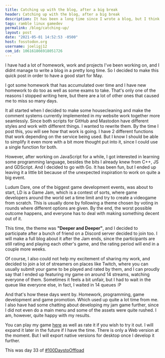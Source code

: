 ```yaml
---
title: Catching up with the blog, after a big break 
header: Catching up with the blog, after a big break 
description: It has been a long time since I wrote a blog, but I think I have some valid reasons for this. I am going to be back on track soon 
tags: ramble linux gamedev 
permalink: /blog/catching-up/ 
layout: post 
date: "2021-05-01 14:52:53 -0500" 
host: fosstodon.org 
username: joeligj12 
com_id: 106161866918051726
--- 
```


I have had a lot of homework, work and projects I've been working on, and I didnt manage to write a blog in a pretty long time. So I decided to make this quick post in order to have a good start for May.

I got some homework that has accumulated over time and I have new homework to do too as well as some exams to take. That's only one of the reasons I stopped writing here, but there are a lot of other ones that caused me to miss so many days.

It all started when I decided to make some housecleaning and make the comment systems currently implemented in my website work together more seamlessly. Since both scripts for GitHub and Mastodon have different styles and work with different things. I wanted to rewrite them. By the time I post this, you will see how that work is going. I have 2 different functions that work depending on the service being used. But I know I should be able to simplify it even more with a bit more thought put into it, since I could use a single function for both.

However, after working on JavaScript for a while, I got interested in learning some programming language, besides the bits I already knew from C++, JS and GDScript. And I decided to go with Go. It has been fun, but I ended up leaving it a little bit because of the unexpected inspiration to work on quite a big event.

Ludum Dare, one of the biggest game development events, was about to start, LD is a Game Jam, which is a contest of sorts, where game developers around the world set a time limit and try to create a videogame from scratch. This is usually done by following a theme chosen by voting in rounds where different options are given. By the end, the worst possible outcome happens, and everyone has to deal with making something decent out of it.

This time, the theme was **"Deeper and Deeper"**, and I decided to participate after a bunch of friend on a Discord server decided to join too. I will make a full blog about it after the Jam ends, since the participants are still rating and playing each other's game, and the rating period will end in a couple more weeks.

Of course, I also could not help my excitement of sharing my work, and decided to join a lot of streamers on places like Twitch, where you can usually submit your game to be played and rated by them, and I can proudly say that I ended up featuring my game on around 14 streams, watching everyone of them. Sometimes it feels a bit unfair, but I had to wait in the queue like everyone else, in fact, I waited in 14 queues :P

And that's how these days went by. Homework, programming, game development and game promotion. Which used up quite a lot time from me. I also have had some chatting about developing my jam game further, since I did not even do a main menu and some of the assets were quite rushed. I am, however, quite happy with my results.

You can play my game [here](https://joelchrono12.itch.io/deep-into-the-volcano) as well as rate it if you wish to try it out. I will expand it later in the future if I have the time. There is only a Web version at the moment. But I will export native versions for desktop once I develop it further.

This was day 33 of [#100DaystoOffload](https://100DaystoOffload.com)
